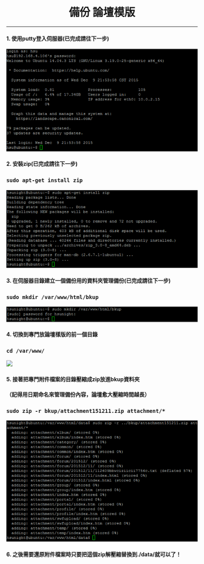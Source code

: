 # **<center>備份 論壇模版</center>**

---

#### 1. 使用putty登入伺服器(已完成請往下一步)
![](../img/inst_part1/part1_4.png)

#### 2. 安裝zip(已完成請往下一步)
### ```sudo apt-get install zip```
![](../img/bkup_part2/part2_1.png)

#### 3. 在伺服器目錄建立一個備份用的資料夾管理備份(已完成請往下一步)
### ```sudo mkdir /var/www/html/bkup```
![](../img/bkup_part2/part2_2.png)

#### 4. 切換到專門放論壇樣版的前一個目錄
### ```cd /var/www/```
![](../img/bkup_part2/part3_1.png)

#### 5. 接著把專門附件檔案的目錄壓縮成zip放進bkup資料夾
#### （記得用日期命名來管理備份內容，論壇愈大壓縮時間越長）
### ```sudo zip -r bkup/attachment151211.zip attachment/*```
![](../img/bkup_part3/part3_2.png)

#### 6. 之後需要還原附件檔案時只要把這個zip解壓縮替換到./data/就可以了！